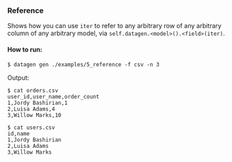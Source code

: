 ### Reference

Shows how you can use `iter` to refer to any arbitrary row of any arbitrary column of any arbitrary model, via `self.datagen.<model>().<field>(iter)`.

#### How to run:
```shell
$ datagen gen ./examples/5_reference -f csv -n 3
```

Output:

```shell
$ cat orders.csv
user_id,user_name,order_count
1,Jordy Bashirian,1
2,Luisa Adams,4
3,Willow Marks,10
```

```shell
$ cat users.csv
id,name
1,Jordy Bashirian
2,Luisa Adams
3,Willow Marks
```
